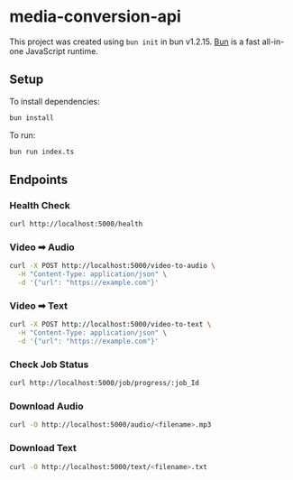 # media-conversion-api

This project was created using `bun init` in bun v1.2.15. [Bun](https://bun.sh) is a fast all-in-one JavaScript runtime.

## Setup

To install dependencies:

```bash
bun install
```

To run:

```bash
bun run index.ts
```

## Endpoints

### Health Check

```bash
curl http://localhost:5000/health
```

### Video ➡ Audio

```bash
curl -X POST http://localhost:5000/video-to-audio \
  -H "Content-Type: application/json" \
  -d '{"url": "https://example.com"}'
```

### Video ➡ Text

```bash
curl -X POST http://localhost:5000/video-to-text \
  -H "Content-Type: application/json" \
  -d '{"url": "https://example.com"}'
```

### Check Job Status

```bash
curl http://localhost:5000/job/progress/:job_Id
```

### Download Audio

```bash
curl -O http://localhost:5000/audio/<filename>.mp3
```

### Download Text

```bash
curl -O http://localhost:5000/text/<filename>.txt
```
